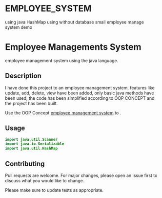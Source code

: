 # EMPLOYEE_SYSTEM
using java HashMap using without database small employee manage system demo

# Employee Managements System 

  employee management system using the java language.
 

## Description

I have done this project to an employee management system, features like update, add, delete, view have been added, only basic java methods have been used, the code has been simplified according to OOP CONCEPT and the project has been built.

Use the OOP Concept [employee management system](https://github.com/ManojWickramasingha/EMPLOYEE_SYSTEM.git/) to .



## Usage

```java
import java.util.Scanner
import java.io.Serializable
import java.util.HashMap


```

## Contributing

Pull requests are welcome. For major changes, please open an issue first
to discuss what you would like to change.

Please make sure to update tests as appropriate.




